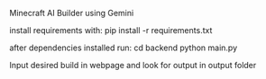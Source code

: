 Minecraft AI Builder using Gemini

install requirements with:
pip install -r requirements.txt

after dependencies installed run:
cd backend
python main.py

Input desired build in webpage and look for output in output folder